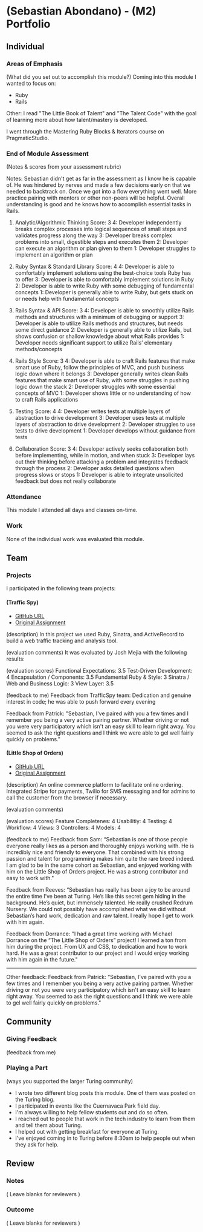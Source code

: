 # (Sebastian Abondano) - (M2) Portfolio

## Individual

### Areas of Emphasis

(What did you set out to accomplish this module?)
Coming into this module I wanted to focus on:
* Ruby
* Rails 

Other:
I read "The Little Book of Talent" and "The Talent Code" with the goal
of learning more about how talent/mastery is developed.

I went through the Mastering Ruby Blocks &
Iterators course on PragmaticStudio.
 

### End of Module Assessment

(Notes & scores from your assessment rubric)

Notes: Sebastian didn't get as far in the assessment as I know he is capable of. He was hindered by nerves and made a few decisions early on that we needed to backtrack on. Once we got into a flow everything went well. More practice pairing with mentors or other non-peers will be helpful. Overall understanding is good and he knows how to accomplish essential tasks in Rails.

1. Analytic/Algorithmic Thinking
Score: 3
4: Developer independently breaks complex processes into logical sequences of small steps and validates progress along the way
3: Developer breaks complex problems into small, digestible steps and executes them
2: Developer can execute an algorithm or plan given to them
1: Developer struggles to implement an algorithm or plan

2. Ruby Syntax & Standard Library
Score: 4
4: Developer is able to comfortably implement solutions using the best-choice tools Ruby has to offer
3: Developer is able to comfortably implement solutions in Ruby
2: Developer is able to write Ruby with some debugging of fundamental concepts
1: Developer is generally able to write Ruby, but gets stuck on or needs help with fundamental concepts

3. Rails Syntax & API
Score: 3
4: Developer is able to smoothly utilize Rails methods and structures with a minimum of debugging or support
3: Developer is able to utilize Rails methods and structures, but needs some direct guidance
2: Developer is generally able to utilize Rails, but shows confusion or shallow knowledge about what Rails provides
1: Developer needs significant support to utilize Rails’ elementary methods/concepts

4. Rails Style
Score: 3
4: Developer is able to craft Rails features that make smart use of Ruby, follow the principles of MVC, and push business logic down where it belongs
3: Developer generally writes clean Rails features that make smart use of Ruby, with some struggles in pushing logic down the stack
2: Developer struggles with some essential concepts of MVC
1: Developer shows little or no understanding of how to craft Rails applications

5. Testing
Score: 4
4: Developer writes tests at multiple layers of abstraction to drive development
3: Developer uses tests at multiple layers of abstraction to drive development
2: Developer struggles to use tests to drive development
1: Developer develops without guidance from tests

6. Collaboration
Score: 3
4: Developer actively seeks collaboration both before implementing, while in motion, and when stuck
3: Developer lays out their thinking before attacking a problem and integrates feedback through the process
2: Developer asks detailed questions when progress slows or stops
1: Developer is able to integrate unsolicited feedback but does not really collaborate

### Attendance

This module I attended all days and classes on-time.

### Work

None of the individual work was evaluated this module.

## Team

### Projects

I participated in the following team projects:

#### (Traffic Spy)

* [GitHub URL](https://github.com/sabondano/traffic-spy-skeleton)
* [Original Assignment](http://tutorials.jumpstartlab.com/projects/traffic_spy.html)

(description)
In this project we used Ruby, Sinatra, and ActiveRecord to build a web traffic tracking and analysis tool.

(evaluation comments)
It was evaluated by Josh Mejia with the following results:

(evaluation scores)
Functional Expectations: 3.5
        Test-Driven Development: 4
        Encapsulation / Components: 3.5
        Fundamental Ruby & Style: 3
        Sinatra / Web and Business Logic: 3
        View Layer: 3.5

(feedback to me)
Feedback from TrafficSpy team: Dedication and genuine interest in code; he was able to push forward every evening



Feedback from Patrick: "Sebastian, I've paired with you a few times and I remember you being a very active pairing partner. Whether driving or not you were very participatory which isn't an easy skill to learn right away. You seemed to ask the right questions and I think we were able to gel well fairly quickly on problems."

#### (Little Shop of Orders)

* [GitHub URL](https://github.com/sabondano/redrum_nursery)
* [Original Assignment](https://github.com/turingschool/curriculum/blob/master/source/projects/little_shop.markdown)

(description)
An online commerce platform to facilitate online ordering. Integrated Stripe for payments, Twilio for SMS messaging and for admins to call the customer from the browser if necessary.

(evaluation comments)

(evaluation scores)
Feature Completenes: 4
Usabilitiy: 4
Testing: 4
Workflow: 4
Views: 3
Controllers: 4
Models: 4

(feedback to me)
Feedback from Sam: “Sebastian is one of those people everyone really likes as a person and thoroughly enjoys working with. He is incredibly nice and friendly to everyone. That combined with his strong passion and talent for programming makes him quite the rare breed indeed. I am glad to be in the same cohort as Sebastian, and enjoyed working with him on the Little Shop of Orders project. He was a strong contributor and easy to work with."

Feedback from Reeves: “Sebastian has really has been a joy to be around the entire time I’ve been at Turing.  He’s like this secret gem hiding in the background.  He’s quiet, but immensely talented.  He really crushed Redrum Nursery.  We could not possibly have accomplished what we did without Sebastian’s hard work, dedication and raw talent.  I really hope I get to work with him again.

Feedback from Dorrance: "I had a great time working with Michael Dorrance on the “The Little Shop of Orders” project! I learned a ton from him during the project. From UX and CSS, to dedication and how to work hard. He was a great contributor to our project and I would enjoy working with him again in the future." 

-----------------------------------------------------------------------------------------------
Other feedback:
Feedback from Patrick: "Sebastian, I've paired with you a few times and I remember you being a very active pairing partner. Whether driving or not you were very participatory which isn't an easy skill to learn right away. You seemed to ask the right questions and I think we were able to gel well fairly quickly on problems."

## Community

### Giving Feedback

(feedback from me)

### Playing a Part

(ways you supported the larger Turing community)
* I wrote two different blog posts this module. One of them was posted on the Turing blog.
* I participated in events like the Cuernavaca Park field day.
* I'm always willing to help fellow students out and do so often.
* I reached out to people that work in the tech industry to learn from them and tell them about Turing.
* I helped out with getting breakfast for everyone at Turing.
* I've enjoyed coming in to Turing before 8:30am to help people out when they ask for help.

## Review

### Notes

( Leave blanks for reviewers )

### Outcome

( Leave blanks for reviewers )
